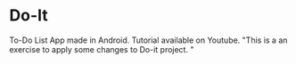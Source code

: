 # Do-It
To-Do List App made in Android. Tutorial available on Youtube.
"This is a an exercise to apply some changes to Do-it project. "

